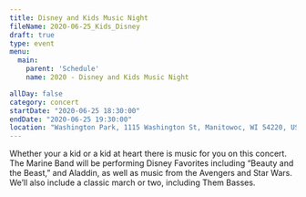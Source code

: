 ```yaml
---
title: Disney and Kids Music Night
fileName: 2020-06-25_Kids_Disney
draft: true
type: event
menu: 
  main:
    parent: 'Schedule'
    name: 2020 - Disney and Kids Music Night

allDay: false
category: concert
startDate: "2020-06-25 18:30:00"
endDate: "2020-06-25 19:30:00"
location: "Washington Park, 1115 Washington St, Manitowoc, WI 54220, USA"
---
```

Whether your a kid or a kid at heart there is music for you on this concert.  The Marine Band will be performing Disney Favorites including “Beauty and the Beast,” and Aladdin, as well as music from the Avengers and Star Wars.  We’ll also include a classic march or two, including Them Basses.
